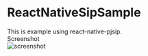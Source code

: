 # ReactNativeSipSample
This is example using react-native-pjsip.<br>
Screenshot<br>
![screenshot](https://github.com/rebel0709/ReactNativeSipSample/blob/master/Rec%2006-08-17.gif)

